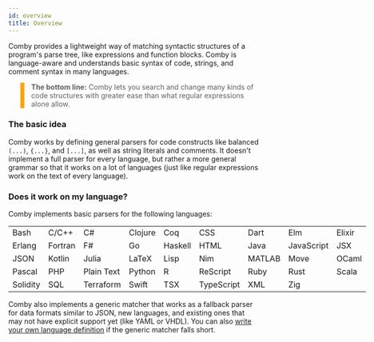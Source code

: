 ```yaml
---
id: overview
title: Overview
---
```


Comby provides a lightweight way of matching syntactic structures of a program's
parse tree, like expressions and function blocks. Comby is language-aware and
understands basic syntax of code, strings, and comment syntax in many languages.

<style>
blockquote {
    background-color:#00000000;
    border-left: 8px solid #ffa504;
}
</style>

> **The bottom line:** Comby lets you search and change many kinds of code structures with
greater ease than what regular expressions alone allow.


### The basic idea

Comby works by defining general parsers for code constructs like balanced `(...)`,
`{...}`, and `[...]`, as well as string literals and comments. It doesn't
implement a full parser for every language, but rather a more general grammar so
that it works on a lot of languages (just like regular expressions work on the
text of every language).

### Does it work on my language?

Comby implements basic parsers for the
following languages:

<style>
table {
    margin-left:auto;
    margin-right:auto;
    display: table;
}
table thead {
 visibility: collapse;
}
table td {
    border: none;
}
table tr:nth-child(2n) {
  background-color: transparent;
}

</style>


|          |            |            |         |            |            |        |            |          |
|----------|------------|------------|---------|------------|------------|--------|------------|----------|
| Bash     | C/C++      | C#         | Clojure | Coq        | CSS        | Dart   | Elm        | Elixir   |
| Erlang   | Fortran    | F#         | Go      | Haskell    | HTML       | Java   | JavaScript | JSX      |
| JSON     | Kotlin     | Julia      | LaTeX   | Lisp       | Nim        | MATLAB | Move       | OCaml    |
| Pascal   | PHP        | Plain Text | Python  | R          | ReScript   | Ruby   | Rust       | Scala    |
| Solidity | SQL        | Terraform  | Swift   | TSX        | TypeScript | XML    | Zig        |          |

Comby also implements a generic matcher that works as a fallback parser for data
formats similar to JSON, new languages, and existing ones that may not have
explicit support yet (like YAML or VHDL). You can also
[write your own language definition](advanced-usage#custom-language-definitions)
if the generic matcher falls short.
